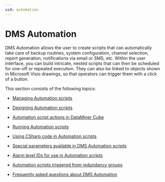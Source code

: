 ```yaml
---
uid: automation
---
```


# DMS Automation

DMS Automation allows the user to create scripts that can automatically take care of backup routines, system configuration, channel selection, report generation, notifications via email or SMS, etc. Within the user interface, you can build intricate, nested scripts that can then be scheduled for one-off or repeated execution. They can also be linked to objects shown in Microsoft Visio drawings, so that operators can trigger them with a click of a button.

This section consists of the following topics:

- [Managing Automation scripts](Managing_Automation_scripts.md)

- [Designing Automation scripts](Designing_Automation_scripts.md)

- [Automation script actions in DataMiner Cube](Automation_script_actions_in_DataMiner_Cube.md)

- [Running Automation scripts](Running_Automation_scripts.md)

- [Using CSharp code in Automation scripts](Using_CSharp_code_in_Automation_scripts.md)

- [Special parameters available in DMS Automation scripts](Special_parameters_available_in_DMS_Automation_scripts.md)

- [Alarm level IDs for use in Automation scripts](Alarm_level_IDs_for_use_in_Automation_scripts.md)

- [Automation scripts triggered from redundancy groups](Automation_scripts_triggered_from_redundancy_groups.md)

- [Frequently asked questions about DMS Automation](Frequently_asked_questions_about_DMS_Automation.md)
